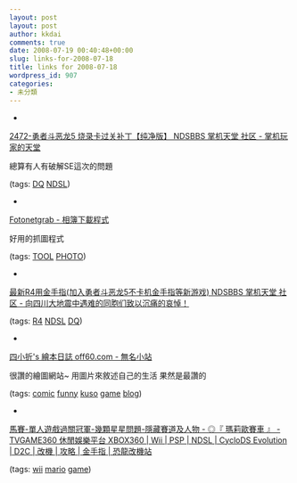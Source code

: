 ```yaml
---
layout: post
layout: post
author: kkdai
comments: true
date: 2008-07-19 00:40:48+00:00
slug: links-for-2008-07-18
title: links for 2008-07-18
wordpress_id: 907
categories:
- 未分類
---
```



	
  * 
		

[2472-勇者斗恶龙5 烧录卡过关补丁【纯净版】 NDSBBS 掌机天堂 社区 - 掌机玩家的天堂](http://www.ndsbbs.com/read.php?tid=186219)


		

總算有人有破解SE這次的問題


		

(tags: [DQ](http://del.icio.us/kkdai/DQ) [NDSL](http://del.icio.us/kkdai/NDSL))


	

	
  * 
		

[Fotonetgrab - 相簿下載程式](http://hk.geocities.com/gacktt2001/index.html)


		

好用的抓圖程式


		

(tags: [TOOL](http://del.icio.us/kkdai/TOOL) [PHOTO](http://del.icio.us/kkdai/PHOTO))


	

	
  * 
		

[最新R4用金手指(加入勇者斗恶龙5不卡机金手指等新游戏) NDSBBS 掌机天堂 社区 - 向四川大地震中遇难的同胞们致以沉痛的哀悼！](http://www.ndsbbs.com/read.php?tid=179423)


		

(tags: [R4](http://del.icio.us/kkdai/R4) [NDSL](http://del.icio.us/kkdai/NDSL) [DQ](http://del.icio.us/kkdai/DQ))


	

	
  * 
		

[四小折's 繪本日誌 off60.com - 無名小站](http://www.wretch.cc/blog/off60)


		

很讚的繪圖網站~ 用圖片來敘述自己的生活 果然是最讚的


		

(tags: [comic](http://del.icio.us/kkdai/comic) [funny](http://del.icio.us/kkdai/funny) [kuso](http://del.icio.us/kkdai/kuso) [game](http://del.icio.us/kkdai/game) [blog](http://del.icio.us/kkdai/blog))


	

	
  * 
		

[馬賽-單人遊戲過關冠軍-幾顆星星問題-隱藏賽道及人物 - ◎『 瑪莉歐賽車 』 - TVGAME360 休閒娛樂平台 XBOX360 | Wii | PSP | NDSL | CycloDS Evolution | D2C | 改機 | 攻略 | 金手指 | 恐龍改機站](http://bbs.tvgame360.com.tw/viewthread.php?tid=61858&extra=page%3D2)


		

(tags: [wii](http://del.icio.us/kkdai/wii) [mario](http://del.icio.us/kkdai/mario) [game](http://del.icio.us/kkdai/game))


	



